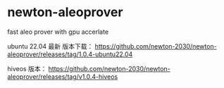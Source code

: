 # newton-aleoprover
fast aleo prover with gpu accerlate 


ubuntu 22.04 最新 版本下载： 
https://github.com/newton-2030/newton-aleoprover/releases/tag/1.0.4-ubuntu22.04

hiveos 版本： 
https://github.com/newton-2030/newton-aleoprover/releases/tag/v1.0.4-hiveos
